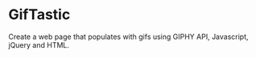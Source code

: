 # GifTastic
Create a web page that populates with gifs using GIPHY API, Javascript, jQuery and HTML.
